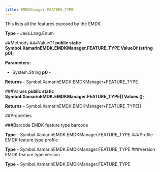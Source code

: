 ```yaml
---
title: EMDKManager.FEATURE_TYPE
---
```

This lists all the features exposed by the EMDK.

**Type** - Java.Lang.Enum

##Methods
###ValueOf
**public static Symbol.XamarinEMDK.EMDKManager.FEATURE_TYPE ValueOf (string p0);**


        

**Parameters:** 

* System.String **p0** - 
        

**Returns** - Symbol.XamarinEMDK.EMDKManager+FEATURE_TYPE

###Values
**public static Symbol.XamarinEMDK.EMDKManager.FEATURE_TYPE[] Values ();**


        


**Returns** - Symbol.XamarinEMDK.EMDKManager+FEATURE_TYPE[]

##Properties

###Barcode
EMDK feature type barcode

**Type** - Symbol.XamarinEMDK.EMDKManager.FEATURE_TYPE
###Profile
EMDK feature type profile

**Type** - Symbol.XamarinEMDK.EMDKManager.FEATURE_TYPE
###Version
EMDK feature type version

**Type** - Symbol.XamarinEMDK.EMDKManager.FEATURE_TYPE




